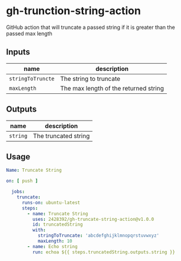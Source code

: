 # gh-trunction-string-action

GitHub action that will truncate a passed string if it is greater than the passed max length

## Inputs

| name              | description                           |
| ----------------- | ------------------------------------- |
| `stringToTruncte` | The string to truncate                |
| `maxLength`       | The max length of the returned string |

## Outputs

| name     | description          |
| -------- | -------------------- |
| `string` | The truncated string |

## Usage

```yaml
Name: Truncate String

on: [ push ]

  jobs:
    truncate:
      runs-on: ubuntu-latest
      steps:
        - name: Truncate String
          uses: 2428392/gh-truncate-string-action@v1.0.0
          id: truncatedString
          with:
            stringToTruncate: 'abcdefghijklmnopqrstuvwxyz'
            maxLength: 10
        - name: Echo string
          run: echoa ${{ steps.truncatedString.outputs.string }}
```
